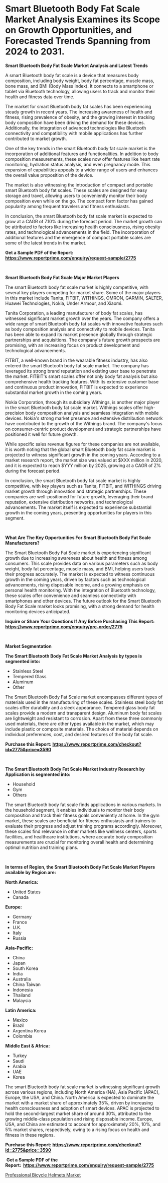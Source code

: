 <p><h1>Smart Bluetooth Body Fat Scale Market Analysis Examines its Scope on Growth Opportunities, and Forecasted Trends Spanning from 2024 to 2031.</h1></p><p><strong>Smart Bluetooth Body Fat Scale Market Analysis and Latest Trends</strong></p>
<p><p>A smart Bluetooth body fat scale is a device that measures body composition, including body weight, body fat percentage, muscle mass, bone mass, and BMI (Body Mass Index). It connects to a smartphone or tablet via Bluetooth technology, allowing users to track and monitor their health and fitness data over time.</p><p>The market for smart Bluetooth body fat scales has been experiencing steady growth in recent years. The increasing awareness of health and fitness, rising prevalence of obesity, and the growing interest in tracking body composition have been driving the demand for these devices. Additionally, the integration of advanced technologies like Bluetooth connectivity and compatibility with mobile applications has further contributed to market growth.</p><p>One of the key trends in the smart Bluetooth body fat scale market is the incorporation of additional features and functionalities. In addition to body composition measurements, these scales now offer features like heart rate monitoring, hydration status analysis, and even pregnancy mode. This expansion of capabilities appeals to a wider range of users and enhances the overall value proposition of the device.</p><p>The market is also witnessing the introduction of compact and portable smart Bluetooth body fat scales. These scales are designed for easy storage and travel, allowing users to conveniently monitor their body composition even while on the go. The compact form factor has gained popularity among frequent travelers and fitness enthusiasts.</p><p>In conclusion, the smart Bluetooth body fat scale market is expected to grow at a CAGR of 7.10% during the forecast period. The market growth can be attributed to factors like increasing health consciousness, rising obesity rates, and technological advancements in the field. The incorporation of additional features and the emergence of compact portable scales are some of the latest trends in the market.</p></p>
<p><strong>Get a Sample PDF of the Report:&nbsp; <a href="https://www.reportprime.com/enquiry/request-sample/2775">https://www.reportprime.com/enquiry/request-sample/2775</a></strong></p>
<p>&nbsp;</p>
<p><strong>Smart Bluetooth Body Fat Scale Major Market Players</strong></p>
<p><p>The smart Bluetooth body fat scale market is highly competitive, with several key players competing for market share. Some of the major players in this market include Tanita, FITBIT, WITHINGS, OMRON, GARMIN, SALTER, Huawei Technologies, Nokia, Under Armour, and Xiaomi.</p><p>Tanita Corporation, a leading manufacturer of body fat scales, has witnessed significant market growth over the years. The company offers a wide range of smart Bluetooth body fat scales with innovative features such as body composition analysis and connectivity to mobile devices. Tanita has been able to expand its market presence globally through strategic partnerships and acquisitions. The company's future growth prospects are promising, with an increasing focus on product development and technological advancements.</p><p>FITBIT, a well-known brand in the wearable fitness industry, has also entered the smart Bluetooth body fat scale market. The company has leveraged its strong brand reputation and existing user base to penetrate the market. FITBIT's smart scales offer not only body fat analysis but also comprehensive health tracking features. With its extensive customer base and continuous product innovation, FITBIT is expected to experience substantial market growth in the coming years.</p><p>Nokia Corporation, through its subsidiary Withings, is another major player in the smart Bluetooth body fat scale market. Withings scales offer high-precision body composition analysis and seamless integration with mobile devices. Nokia's strong market presence and extensive distribution network have contributed to the growth of the Withings brand. The company's focus on consumer-centric product development and strategic partnerships have positioned it well for future growth.</p><p>While specific sales revenue figures for these companies are not available, it is worth noting that the global smart Bluetooth body fat scale market is projected to witness significant growth in the coming years. According to a market research report, the market size was valued at $XXX million in 2020, and it is expected to reach $YYY million by 2025, growing at a CAGR of Z% during the forecast period.</p><p>In conclusion, the smart Bluetooth body fat scale market is highly competitive, with key players such as Tanita, FITBIT, and WITHINGS driving market growth through innovation and strategic partnerships. These companies are well-positioned for future growth, leveraging their brand reputation, extensive distribution networks, and technological advancements. The market itself is expected to experience substantial growth in the coming years, presenting opportunities for players in this segment.</p></p>
<p>&nbsp;</p>
<p><strong>What Are The Key Opportunities For Smart Bluetooth Body Fat Scale Manufacturers?</strong></p>
<p><p>The Smart Bluetooth Body Fat Scale market is experiencing significant growth due to increasing awareness about health and fitness among consumers. This scale provides data on various parameters such as body weight, body fat percentage, muscle mass, and BMI, helping users track their progress accurately. The market is expected to witness continuous growth in the coming years, driven by factors such as technological advancements, rising disposable income, and a growing emphasis on personal health monitoring. With the integration of Bluetooth technology, these scales offer convenience and seamless connectivity with smartphones and other devices. The future outlook for the Smart Bluetooth Body Fat Scale market looks promising, with a strong demand for health monitoring devices anticipated.</p></p>
<p><strong>Inquire or Share Your Questions If Any Before Purchasing This Report: <a href="https://www.reportprime.com/enquiry/pre-order/2775">https://www.reportprime.com/enquiry/pre-order/2775</a></strong></p>
<p>&nbsp;</p>
<p><strong>Market Segmentation</strong></p>
<p><strong>The Smart Bluetooth Body Fat Scale Market Analysis by types is segmented into:</strong></p>
<p><ul><li>Stainless Steel</li><li>Tempered Glass</li><li>Aluminum</li><li>Other</li></ul></p>
<p><p>The Smart Bluetooth Body Fat Scale market encompasses different types of materials used in the manufacturing of these scales. Stainless steel body fat scales offer durability and a sleek appearance. Tempered glass body fat scales provide a modern and transparent design. Aluminum body fat scales are lightweight and resistant to corrosion. Apart from these three commonly used materials, there are other types available in the market, which may include plastic or composite materials. The choice of material depends on individual preferences, cost, and desired features of the body fat scale.</p></p>
<p><strong>Purchase this Report:&nbsp;<a href="https://www.reportprime.com/checkout?id=2775&price=3590">https://www.reportprime.com/checkout?id=2775&price=3590</a></strong></p>
<p>&nbsp;</p>
<p><strong>The Smart Bluetooth Body Fat Scale Market Industry Research by Application is segmented into:</strong></p>
<p><ul><li>Household</li><li>Gym</li><li>Others</li></ul></p>
<p><p>The smart Bluetooth body fat scale finds applications in various markets. In the household segment, it enables individuals to monitor their body composition and track their fitness goals conveniently at home. In the gym market, these scales are beneficial for fitness enthusiasts and trainers to evaluate their progress and adjust training programs accordingly. Moreover, these scales find relevance in other markets like wellness centers, sports facilities, and healthcare institutions, where accurate body composition measurements are crucial for monitoring overall health and determining optimal nutrition and training plans.</p></p>
<p>&nbsp;</p>
<p><strong>In terms of Region, the Smart Bluetooth Body Fat Scale Market Players available by Region are:</strong></p>
<p>
    <p> <strong> North America: </strong>
        <ul>
            <li>United States</li>
            <li>Canada</li>
        </ul>
        </p> 
    <p> <strong> Europe: </strong>
        <ul>
            <li>Germany</li>
            <li>France</li>
            <li>U.K.</li>
            <li>Italy</li>
            <li>Russia</li>
        </ul>
        </p> 
    <p> <strong> Asia-Pacific: </strong>
        <ul>
            <li>China</li>
            <li>Japan</li>
            <li>South Korea</li>
            <li>India</li>
            <li>Australia</li>
            <li>China Taiwan</li>
            <li>Indonesia</li>
            <li>Thailand</li>
            <li>Malaysia</li>
        </ul>
        </p> 
    <p> <strong> Latin America: </strong>
        <ul>
            <li>Mexico</li>
            <li>Brazil</li>
            <li>Argentina Korea</li>
            <li>Colombia</li>
        </ul>
        </p> 
    <p> <strong> Middle East & Africa: </strong>
        <ul>
            <li>Turkey</li>
            <li>Saudi</li>
            <li>Arabia</li>
            <li>UAE</li>
            <li>Korea</li>
        </ul>
    </p>
    </p>
<p><p>The smart Bluetooth body fat scale market is witnessing significant growth across various regions, including North America (NA), Asia Pacific (APAC), Europe, the USA, and China. North America is expected to dominate the market with a market share of approximately 35%, driven by increasing health consciousness and adoption of smart devices. APAC is projected to hold the second-largest market share of around 30%, attributed to the growing middle-class population and rising disposable income. Europe, USA, and China are estimated to account for approximately 20%, 10%, and 5% market shares, respectively, owing to a rising focus on health and fitness in these regions.</p></p>
<p><strong>Purchase this Report: <a href="https://www.reportprime.com/checkout?id=2775&price=3590">https://www.reportprime.com/checkout?id=2775&price=3590</a></strong></p>
<p>&nbsp;<strong>Get a Sample PDF of the Report:&nbsp;&nbsp;<a href="https://www.reportprime.com/enquiry/request-sample/2775">https://www.reportprime.com/enquiry/request-sample/2775</a></strong></p>
<p><strong></strong></p>
<p><p><a href="https://github.com/johnbach50/Market-Research-Report-List-1/blob/main/professional-bicycle-helmets-market.md">Professional Bicycle Helmets Market</a></p></p>